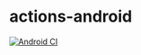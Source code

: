 # actions-android

[![Android CI](https://github.com/tatsuroappdev/actions-android/actions/workflows/ci.yml/badge.svg)](https://github.com/tatsuroappdev/actions-android/actions/workflows/ci.yml)
